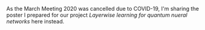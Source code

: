 As the March Meeting 2020 was cancelled due to COVID-19, I'm sharing the poster I prepared for our project *Layerwise learning for quantum nueral networks* here instead.
